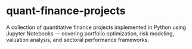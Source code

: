 # quant-finance-projects
A collection of quantitative finance projects implemented in Python using Jupyter Notebooks — covering portfolio optimization, risk modeling, valuation analysis, and sectoral performance frameworks.
